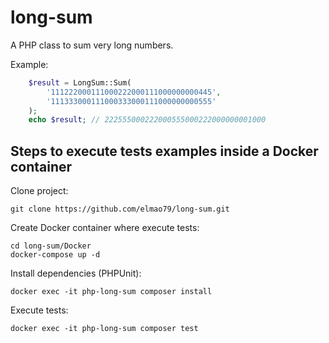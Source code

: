 # long-sum
A PHP class to sum very long numbers.

Example:
```php
    $result = LongSum::Sum(
        '111222000111000222000111000000000445',
        '111333000111000333000111000000000555'
    );
    echo $result; // 222555000222000555000222000000001000
```

## Steps to execute tests examples inside a Docker container
Clone project:
```
git clone https://github.com/elmao79/long-sum.git
```
Create Docker container where execute tests:
```
cd long-sum/Docker
docker-compose up -d
```
Install dependencies (PHPUnit):
```
docker exec -it php-long-sum composer install
```
Execute tests:
```
docker exec -it php-long-sum composer test
```
